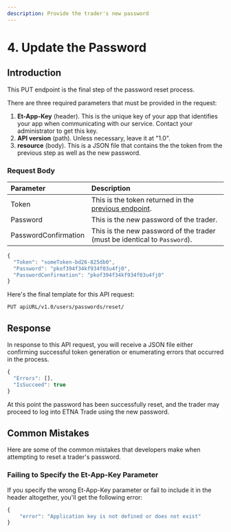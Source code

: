 ```yaml
---
description: Provide the trader's new password
---
```


# 4. Update the Password

## Introduction

This PUT endpoint is the final step of the password reset process.

There are three required parameters that must be provided in the request:

1. **Et-App-Key** \(header\). This is the unique key of your app that identifies your app when communicating with our service. Contact your administrator to get this key.
2. **API version** \(path\). Unless necessary, leave it at "1.0".
3. **resource** \(body\). This is a JSON file that contains the the token from the previous step as well as the new password.

### Request Body

| Parameter | Description |
| :--- | :--- |
| Token | This is the token returned in the [previous endpoint](2.-generate-a-token-for-a-new-password.md). |
| Password | This is the new password of the trader. |
| PasswordConfirmation | This is the new password of the trader \(must be identical to `Password`\). |

```javascript
{
  "Token": "someToken-bd26-825db0",
  "Password": "pkof394f34kf934f03u4fj0",
  "PasswordConfirmation": "pkof394f34kf934f03u4fj0"
}
```

Here's the final template for this API request:

```text
PUT apiURL/v1.0/users/passwords/reset/
```

## Response

In response to this API request, you will receive a JSON file either confirming successful token generation or enumerating errors that occurred in the process.

```javascript
{
  "Errors": [],
  "IsSucceed": true
}
```

At this point the password has been successfully reset, and the trader may proceed to log into ETNA Trade using the new password.

## Common Mistakes

Here are some of the common mistakes that developers make when attempting to reset a trader's password.

### Failing to Specify the Et-App-Key Parameter

If you specify the wrong Et-App-Key parameter or fail to include it in the header altogether, you'll get the following error:

```javascript
{
    "error": "Application key is not defined or does not exist"
}
```

